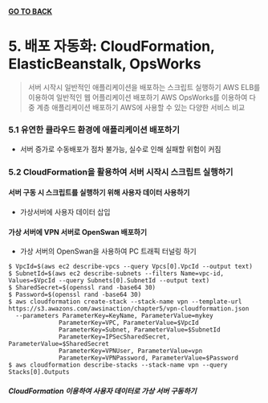 #### [GO TO BACK](../README.md)
 
# 5. 배포 자동화: CloudFormation, ElasticBeanstalk, OpsWorks
> 서버 시작시 일반적인 애플리케이션을 배포하는 스크립트 실행하기
> AWS ELB를 이용하여 일반적인 웹 어플리케이션 배포하기
> AWS OpsWorks를 이용하여 다중 계층 애플리케이션 배포하기
> AWS에 사용할 수 있는 다양한 서비스 비교

### 5.1 유연한 클라우드 환경에 애플리케이션 배포하기
- 서버 증가로 수동배포가 점차 불가능, 실수로 인해 실패할 위험이 커짐

### 5.2 CloudFormation을 활용하여 서버 시작시 스크립트 실행하기
#### 서버 구동 시 스크립트를 실행하기 위해 사용자 데이터 사용하기
- 가상서버에 사용자 데이터 삽입
#### 가상 서버에 VPN 서버로 OpenSwan 배포하기
- 가상 서버의 OpenSwan을 사용하여 PC 트래픽 터널링 하기
```shell script
$ VpcId=$(aws ec2 describe-vpcs --query Vpcs[0].VpcId --output text)
$ SubnetId=$(aws ec2 describe-subnets --filters Name=vpc-id, Values=$VpcId --query Subnets[0].SubnetId --output text)
$ SharedSecret=$(openssl rand -base64 30)
$ Password=$(openssl rand -base64 30)
$ aws cloudformation create-stack --stack-name vpn --template-url https://s3.awazons.com/awsinaction/chapter5/vpn-cloudformation.json 
  --parameters ParameterKey=KeyName, ParameterValue=mykey
              ParameterKey=VPC, ParameterValue=$VpcId
              ParameterKey=Subnet, ParameterValue=$SubnetId
              ParameterKey=IPSecSharedSecret, ParameterValue=$SharedSecret
              ParameterKey=VPNUser, ParameterValue=vpn
              ParameterKey=VPNPassword, ParameterValue=$Password
$ aws cloudformation describe-stacks --stack-name vpn --query Stacks[0].Outputs 
```

##### CloudFormation 이용하여 사용자 데이터로 가상 서버 구동하기

